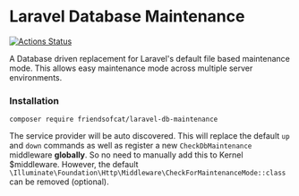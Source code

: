 # Laravel Database Maintenance

[![Actions Status](https://github.com/friendsofcat/laravel-db-maintenance/workflows/CI/badge.svg)](https://github.com/friendsofcat/laravel-db-maintenance/actions)

A Database driven replacement for Laravel's default file based maintenance mode. This allows easy maintenance mode across multiple server environments.

### Installation

`composer require friendsofcat/laravel-db-maintenance`

The service provider will be auto discovered. This will replace the default `up` and `down` commands
as well as register a new `CheckDbMaintenance` middleware __globally__. So no need to manually add this to
Kernel $middleware. However, the default `\Illuminate\Foundation\Http\Middleware\CheckForMaintenanceMode::class`
can be removed (optional).
